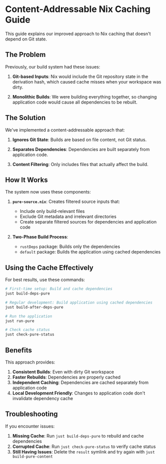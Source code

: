 # Content-Addressable Nix Caching Guide

This guide explains our improved approach to Nix caching that doesn't depend on Git state.

## The Problem

Previously, our build system had these issues:

1. **Git-based Inputs**: Nix would include the Git repository state in the derivation hash, which caused cache misses when your workspace was dirty.

2. **Monolithic Builds**: We were building everything together, so changing application code would cause all dependencies to be rebuilt.

## The Solution

We've implemented a content-addressable approach that:

1. **Ignores Git State**: Builds are based on file content, not Git status.

2. **Separates Dependencies**: Dependencies are built separately from application code.

3. **Content Filtering**: Only includes files that actually affect the build.

## How It Works

The system now uses these components:

1. **`pure-source.nix`**: Creates filtered source inputs that:
   - Include only build-relevant files
   - Exclude Git metadata and irrelevant directories
   - Create separate filtered sources for dependencies and application code

2. **Two-Phase Build Process**:
   - `rustDeps` package: Builds only the dependencies
   - `default` package: Builds the application using cached dependencies

## Using the Cache Effectively

For best results, use these commands:

```bash
# First-time setup: Build and cache dependencies
just build-deps-pure

# Regular development: Build application using cached dependencies
just build-after-deps-pure

# Run the application
just run-pure

# Check cache status
just check-pure-status
```

## Benefits

This approach provides:

1. **Consistent Builds**: Even with dirty Git workspace
2. **Faster Rebuilds**: Dependencies are properly cached
3. **Independent Caching**: Dependencies are cached separately from application code
4. **Local Development Friendly**: Changes to application code don't invalidate dependency cache

## Troubleshooting

If you encounter issues:

1. **Missing Cache**: Run `just build-deps-pure` to rebuild and cache dependencies
2. **Corrupted Cache**: Run `just check-pure-status` to verify cache status
3. **Still Having Issues**: Delete the `result` symlink and try again with `just build-pure-content` 